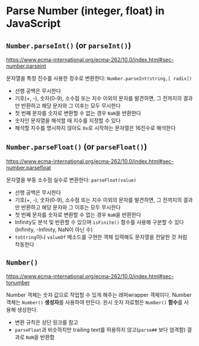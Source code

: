 # Parse Number (integer, float) in JavaScript

## `Number.parseInt()` (or `parseInt()`)

<https://www.ecma-international.org/ecma-262/10.0/index.html#sec-number.parseint>

문자열을 특정 진수를 사용한 정수로 변환한다: `Number.parseInt(string,[ radix])`

- 선행 공백은 무시한다
- 기호(+, -), 숫자(0-9), 소수점 또는 지수 이외의 문자를 발견하면, 그 전까지의 결과만 반환하고 해당 문자와 그 이후는 모두 무시한다
- 첫 번째 문자를 숫자로 변환할 수 없는 경우 `NaN`을 반환한다
- 숫자인 문자열을 해석할 때 지수를 지정할 수 있다
- 해석할 지수를 명시하지 않아도 `0x`로 시작하는 문자열은 16진수로 해석한다

## `Number.parseFloat()` (or `parseFloat()`)

<https://www.ecma-international.org/ecma-262/10.0/index.html#sec-number.parsefloat>

문자열을 부동 소수점 실수로 변환한다: `parseFloat(value)`

- 선행 공백은 무시한다
- 기호(+, -), 숫자(0-9), 소수점 또는 지수 이외의 문자를 발견하면, 그 전까지의 결과만 반환하고 해당 문자와 그 이후는 모두 무시한다
- 첫 번째 문자를 숫자로 변환할 수 없는 경우 `NaN`을 반환한다
- Infinity도 분석 및 반환할 수 있으며 `isFinite()` 함수를 사용해 구분할 수 있다 (Infinity, -Infinity, NaN이 아닌 수)
- `toString`이나 `valueOf` 메소드를 구현한 객체 입력해도 문자열을 전달한 것 처럼 작동한다

## `Number()`

<https://www.ecma-international.org/ecma-262/10.0/index.html#sec-tonumber>

Number 객체는 숫자 값으로 작업할 수 있게 해주는 래퍼wrapper 객체이다.
Number 객체는 `Number()` **생성자**를 사용하여 만든다. 원시 숫자 자료형은 `Number()` **함수**를 사용해 생성한다.

- 변환 규칙은 상단 링크를 참고
- `parseFloat`과 비슷하지만 trailing text를 허용하지 않고(`parse##` 보다 엄격함) 결과로 `NaN`을 반환함
